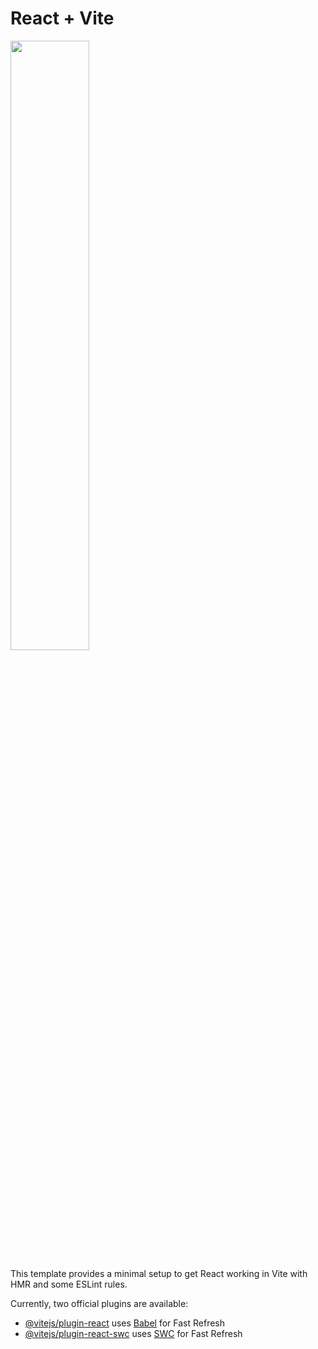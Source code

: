 # React + Vite

[<img src="https://img.youtube.com/vi/QLjGhawfXmM/maxresdefault.jpg" width="50%">](https://youtu.be/QLjGhawfXmM)

This template provides a minimal setup to get React working in Vite with HMR and some ESLint rules.

Currently, two official plugins are available:

- [@vitejs/plugin-react](https://github.com/vitejs/vite-plugin-react/blob/main/packages/plugin-react/README.md) uses [Babel](https://babeljs.io/) for Fast Refresh
- [@vitejs/plugin-react-swc](https://github.com/vitejs/vite-plugin-react-swc) uses [SWC](https://swc.rs/) for Fast Refresh

